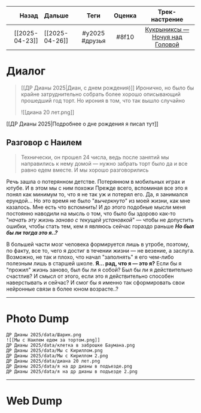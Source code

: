 |          Назад | Дальше         |      Теги      | Оценка |                                           Трек-настрение                                            |
| --------------:|:-------------- |:--------------:|:------:|:---------------------------------------------------------------------------------------------------:|
| [[2025-04-23]] | [[2025-04-26]] | #y2025 #друзья | #8f10  | [Кукрыниксы — Ночуя над Головой](https://music.youtube.com/watch?v=w_hyvo0iS80&si=m9ttujVAl0nfe6mM) |

# Диалог
> [[ДР Дианы 2025|Диан, с днем рождения)]]
Иронично, но было бы крайне затруднительно собрать более хорошо описывающий прошедший год торт. Но ирония в том, что так вышло случайно
>
> ![[диана 20 лет.png]]

[[ДР Дианы 2025|Подробнее о дне рождения я писал тут]]

## Разговор с Наилем
> Технически, он прошел 24 числа, ведь после занятий  мы направились к нему домой — нужно забрать торт было да и все равно едем вместе. И мы хорошо разговорились 

Речь зашла о потерянном детстве. Потерянном в мобильных играх и ютубе. И в этом мы с ним похожи
Прежде всего, вспоминая все это я понял как минимум то, что я не так уж и потерял его. Да, я занимался ерундой... Но это время не было "*вычеркнуто*" из моей жизни, как мне казалось. Мне есть что вспомнить!
И до этого подобные мысли меня постоянно наводили на мысль о том, что было бы здорово как-то "*начать эту жизнь заново с текущей установкой*" — чтобы не допустить ошибки, чтобы стать тем, кем я являюсь сейчас гораздо раньше
***Но был бы ли тогда это я..?***

В большей части мозг человека формируется лишь в утробе, поэтому, по факту, все то, чего я достиг в течении жизни — не везение, а заслуга. Возможно, не так и плохо, что начал "заполнять" я его чем-либо полезным лишь в старшей школе. **Я... рад, что я — это я?** Если бы я "прожил" жизнь заново, был бы ли я собой? Был бы ли я действительно счастлив? И смысл от этого, если это я действительно способен наверстывать и сейчас? И смог бы я именно так сформировать свои нейронные связи в более юном возрасте..?

---

# Photo Dump

```litegal
ДР Дианы 2025/data/Шарик.png
![[Мы с Наилем едем за тортом.png]]
ДР Дианы 2025/data/клетка в заброшке Баумана.png
ДР Дианы 2025/data/Мы с Кириллом.png
ДР Дианы 2025/data/Мы с Кириллом 2.png
ДР Дианы 2025/data/диана 20 лет.png
ДР Дианы 2025/data/я на др дианы в подъезде.png
ДР Дианы 2025/data/я на др дианы в подъезде 2.png
```

---

# Web Dump